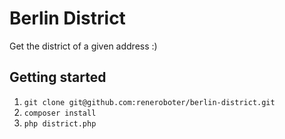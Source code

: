 # Berlin District

Get the district of a given address :)

## Getting started

1. `git clone git@github.com:reneroboter/berlin-district.git`
2. `composer install`
3. `php district.php`